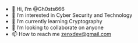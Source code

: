 - 👋 Hi, I’m @Gh0sts666
- 👀 I’m interested in Cyber Security and Technology
- 🌱 I’m currently learning Cryptography
- 💞️ I’m looking to collaborate on anyone
- 📫 How to reach me zenxdev@gmail.com

<!---
Gh0sts666/Gh0sts666 is a ✨ special ✨ repository because its `README.md` (this file) appears on your GitHub profile.
You can click the Preview link to take a look at your changes.
--->
